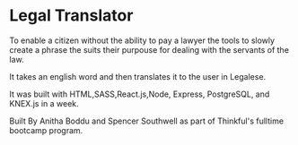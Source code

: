 # Legal Translator

To enable a citizen without the ability to pay a lawyer the tools to slowly create a phrase the suits their purpouse for dealing with the servants of the law.

It takes an english word and then translates it to the user in Legalese.

It was built with HTML,SASS,React.js,Node, Express, PostgreSQL, and KNEX.js in a week.

Built By Anitha Boddu and Spencer Southwell as part of Thinkful's fulltime bootcamp program.